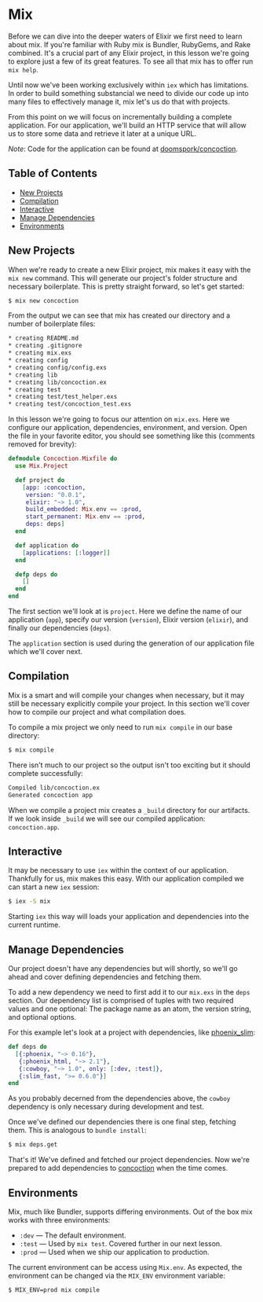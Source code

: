 # Mix

Before we can dive into the deeper waters of Elixir we first need to learn about mix.  If you're familiar with Ruby mix is Bundler, RubyGems, and Rake combined.  It's a crucial part of any Elixir project, in this lesson we're going to explore just a few of its great features.  To see all that mix has to offer run `mix help`.

Until now we've been working exclusively within `iex` which has limitations.  In order to build something substancial we need to divide our code up into many files to effectively manage it, mix let's us do that with projects.

From this point on we will focus on incrementally building a complete application. For our application, we'll build an HTTP service that will allow us to store some data and retrieve it later at a unique URL.

_Note_: Code for the application can be found at [doomspork/concoction](http://github.com/doomspork/concoction).

## Table of Contents

- [New Projects](#new-project)
- [Compilation](#compilation)
- [Interactive](#interactive)
- [Manage Dependencies](#manage-dependencies)
- [Environments](#environments)

## New Projects

When we're ready to create a new Elixir project, mix makes it easy with the `mix new` command.  This will generate our project's folder structure and necessary boilerplate.  This is pretty straight forward, so let's get started:

```bash
$ mix new concoction
```

From the output we can see that mix has created our directory and a number of boilerplate files:

```bash
* creating README.md
* creating .gitignore
* creating mix.exs
* creating config
* creating config/config.exs
* creating lib
* creating lib/concoction.ex
* creating test
* creating test/test_helper.exs
* creating test/concoction_test.exs
```

In this lesson we're going to focus our attention on `mix.exs`.  Here we configure our application, dependencies, environment, and version.  Open the file in your favorite editor, you should see something like this (comments removed for brevity):

```elixir
defmodule Concoction.Mixfile do
  use Mix.Project

  def project do
    [app: :concoction,
     version: "0.0.1",
     elixir: "~> 1.0",
     build_embedded: Mix.env == :prod,
     start_permanent: Mix.env == :prod,
     deps: deps]
  end

  def application do
    [applications: [:logger]]
  end

  defp deps do
    []
  end
end
```

The first section we'll look at is `project`.  Here we define the name of our application (`app`), specify our version (`version`), Elixir version (`elixir`), and finally our dependencies (`deps`).

The `application` section is used during the generation of our application file which we'll cover next.

## Compilation

Mix is a smart and will compile your changes when necessary, but it may still be necessary explicitly compile your project.  In this section we'll cover how to compile our project and what compilation does.

To compile a mix project we only need to run `mix compile` in our base directory:

```bash
$ mix compile
```

There isn't much to our project so the output isn't too exciting but it should complete successfully:

```bash
Compiled lib/concoction.ex
Generated concoction app
```

When we compile a project mix creates a `_build` directory for our artifacts.  If we look inside `_build` we will see our compiled application: `concoction.app`.

## Interactive

It may be necessary to use `iex` within the context of our application.  Thankfully for us, mix makes this easy.  With our application compiled we can start a new `iex` session:

```bash
$ iex -S mix
```

Starting `iex` this way will loads your application and dependencies into the current runtime.

## Manage Dependencies

Our project doesn't have any dependencies but will shortly, so we'll go ahead and cover defining dependencies and fetching them.

To add a new dependency we need to first add it to our `mix.exs` in the `deps` section.  Our dependency list is comprised of tuples with two required values and one optional: The package name as an atom, the version string, and optional options.  

For this example let's look at a project with dependencies, like [phoenix_slim](https://github.com/doomspork/phoenix_slim):

```elixir
def deps do
  [{:phoenix, "~> 0.16"},
   {:phoenix_html, "~> 2.1"},
   {:cowboy, "~> 1.0", only: [:dev, :test]},
   {:slim_fast, ">= 0.6.0"}]
end
```

As you probably decerned from the dependencies above, the `cowboy` dependency is only necessary during development and test.

Once we've defined our dependencies there is one final step, fetching them.  This is analogous to `bundle install`: 

```bash
$ mix deps.get
```

That's it!  We've defined and fetched our project dependencies.  Now we're prepared to add dependencies to [concoction](https://github.com/doomspork/concoction) when the time comes.

## Environments

Mix, much like Bundler, supports differing environments.  Out of the box mix works with three environments:

+ `:dev` — The default environment.
+ `:test` — Used by `mix test`. Covered further in our next lesson.
+ `:prod` — Used when we ship our application to production.

The current environment can be access using `Mix.env`.  As expected, the environment can be changed via the `MIX_ENV` environment variable:

```bash
$ MIX_ENV=prod mix compile
```